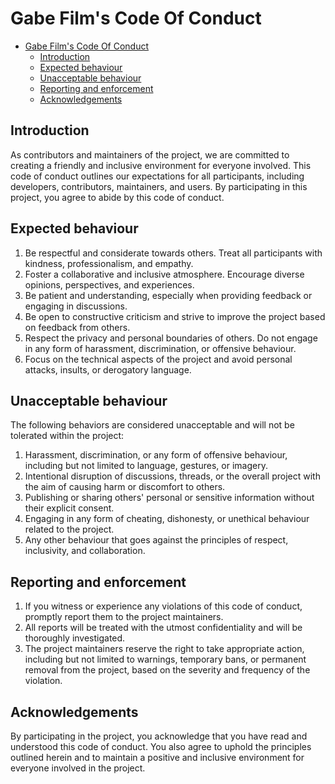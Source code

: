 # Gabe Film's Code Of Conduct

- [Gabe Film's Code Of Conduct](#gabe-films-code-of-conduct)
  - [Introduction](#introduction)
  - [Expected behaviour](#expected-behaviour)
  - [Unacceptable behaviour](#unacceptable-behaviour)
  - [Reporting and enforcement](#reporting-and-enforcement)
  - [Acknowledgements](#acknowledgements)

## Introduction

As contributors and maintainers of the project, we are committed to creating a friendly and inclusive environment for everyone involved. This code of conduct outlines our expectations for all participants, including developers, contributors, maintainers, and users. By participating in this project, you agree to abide by this code of conduct.

## Expected behaviour

1. Be respectful and considerate towards others. Treat all participants with kindness, professionalism, and empathy.
2. Foster a collaborative and inclusive atmosphere. Encourage diverse opinions, perspectives, and experiences.
3. Be patient and understanding, especially when providing feedback or engaging in discussions.
4. Be open to constructive criticism and strive to improve the project based on feedback from others.
5. Respect the privacy and personal boundaries of others. Do not engage in any form of harassment, discrimination, or offensive behaviour.
6. Focus on the technical aspects of the project and avoid personal attacks, insults, or derogatory language.

## Unacceptable behaviour

The following behaviors are considered unacceptable and will not be tolerated within the project:

1. Harassment, discrimination, or any form of offensive behaviour, including but not limited to language, gestures, or imagery.
2. Intentional disruption of discussions, threads, or the overall project with the aim of causing harm or discomfort to others.
3. Publishing or sharing others' personal or sensitive information without their explicit consent.
4. Engaging in any form of cheating, dishonesty, or unethical behaviour related to the project.
5. Any other behaviour that goes against the principles of respect, inclusivity, and collaboration.

## Reporting and enforcement

1. If you witness or experience any violations of this code of conduct, promptly report them to the project maintainers.
2. All reports will be treated with the utmost confidentiality and will be thoroughly investigated.
3. The project maintainers reserve the right to take appropriate action, including but not limited to warnings, temporary bans, or permanent removal from the project, based on the severity and frequency of the violation.

## Acknowledgements

By participating in the project, you acknowledge that you have read and understood this code of conduct. You also agree to uphold the principles outlined herein and to maintain a positive and inclusive environment for everyone involved in the project.
